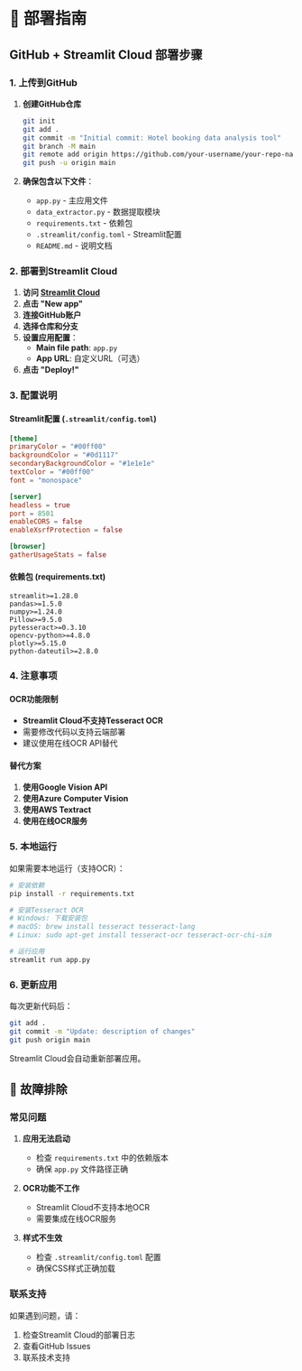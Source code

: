 # 🚀 部署指南

## GitHub + Streamlit Cloud 部署步骤

### 1. 上传到GitHub

1. **创建GitHub仓库**
   ```bash
   git init
   git add .
   git commit -m "Initial commit: Hotel booking data analysis tool"
   git branch -M main
   git remote add origin https://github.com/your-username/your-repo-name.git
   git push -u origin main
   ```

2. **确保包含以下文件**：
   - `app.py` - 主应用文件
   - `data_extractor.py` - 数据提取模块
   - `requirements.txt` - 依赖包
   - `.streamlit/config.toml` - Streamlit配置
   - `README.md` - 说明文档

### 2. 部署到Streamlit Cloud

1. **访问 [Streamlit Cloud](https://share.streamlit.io/)**
2. **点击 "New app"**
3. **连接GitHub账户**
4. **选择仓库和分支**
5. **设置应用配置**：
   - **Main file path**: `app.py`
   - **App URL**: 自定义URL（可选）
6. **点击 "Deploy!"**

### 3. 配置说明

#### Streamlit配置 (`.streamlit/config.toml`)
```toml
[theme]
primaryColor = "#00ff00"
backgroundColor = "#0d1117"
secondaryBackgroundColor = "#1e1e1e"
textColor = "#00ff00"
font = "monospace"

[server]
headless = true
port = 8501
enableCORS = false
enableXsrfProtection = false

[browser]
gatherUsageStats = false
```

#### 依赖包 (requirements.txt)
```
streamlit>=1.28.0
pandas>=1.5.0
numpy>=1.24.0
Pillow>=9.5.0
pytesseract>=0.3.10
opencv-python>=4.8.0
plotly>=5.15.0
python-dateutil>=2.8.0
```

### 4. 注意事项

#### OCR功能限制
- **Streamlit Cloud不支持Tesseract OCR**
- 需要修改代码以支持云端部署
- 建议使用在线OCR API替代

#### 替代方案
1. **使用Google Vision API**
2. **使用Azure Computer Vision**
3. **使用AWS Textract**
4. **使用在线OCR服务**

### 5. 本地运行

如果需要本地运行（支持OCR）：

```bash
# 安装依赖
pip install -r requirements.txt

# 安装Tesseract OCR
# Windows: 下载安装包
# macOS: brew install tesseract tesseract-lang
# Linux: sudo apt-get install tesseract-ocr tesseract-ocr-chi-sim

# 运行应用
streamlit run app.py
```

### 6. 更新应用

每次更新代码后：
```bash
git add .
git commit -m "Update: description of changes"
git push origin main
```

Streamlit Cloud会自动重新部署应用。

## 🔧 故障排除

### 常见问题

1. **应用无法启动**
   - 检查 `requirements.txt` 中的依赖版本
   - 确保 `app.py` 文件路径正确

2. **OCR功能不工作**
   - Streamlit Cloud不支持本地OCR
   - 需要集成在线OCR服务

3. **样式不生效**
   - 检查 `.streamlit/config.toml` 配置
   - 确保CSS样式正确加载

### 联系支持

如果遇到问题，请：
1. 检查Streamlit Cloud的部署日志
2. 查看GitHub Issues
3. 联系技术支持
